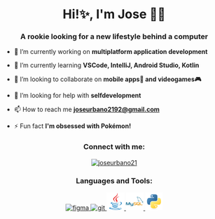 <h1 align="center">Hi!✨, I'm Jose 🏳️‍🌈​</h1>
<h3 align="center">A rookie looking for a new lifestyle behind a computer</h3>

- 🔭 I’m currently working on **multiplatform application development**

- 🌱 I’m currently learning **VSCode, IntelliJ, Android Studio, Kotlin**

- 👯 I’m looking to collaborate on **mobile apps📱​ and videogames🎮**

- 🤝 I’m looking for help with **selfdevelopment**

- 📫 How to reach me **joseurbano2192@gmail.com**

- ⚡ Fun fact **I'm obsessed with Pokémon!**

<h3 align="center">Connect with me:</h3>
<p align="center">
<a href="[https://linkedin.com/in/joseurbano21](https://www.linkedin.com/in/jose-urbano/)" target="blank"><img align="center" src="https://raw.githubusercontent.com/rahuldkjain/github-profile-readme-generator/master/src/images/icons/Social/linked-in-alt.svg" alt="joseurbano21" height="30" width="40" /></a>
</p>

<h3 align="center">Languages and Tools:</h3>
<p align="center"> <a href="https://www.figma.com/" target="_blank" rel="noreferrer"> <img src="https://www.vectorlogo.zone/logos/figma/figma-icon.svg" alt="figma" width="40" height="40"/> </a> <a href="https://git-scm.com/" target="_blank" rel="noreferrer"> <img src="https://www.vectorlogo.zone/logos/git-scm/git-scm-icon.svg" alt="git" width="40" height="40"/> </a> <a href="https://www.java.com" target="_blank" rel="noreferrer"> <img src="https://raw.githubusercontent.com/devicons/devicon/master/icons/java/java-original.svg" alt="java" width="40" height="40"/> </a> <a href="https://www.mysql.com/" target="_blank" rel="noreferrer"> <img src="https://raw.githubusercontent.com/devicons/devicon/master/icons/mysql/mysql-original-wordmark.svg" alt="mysql" width="40" height="40"/> </a> <a href="https://www.python.org" target="_blank" rel="noreferrer"> <img src="https://raw.githubusercontent.com/devicons/devicon/master/icons/python/python-original.svg" alt="python" width="40" height="40"/> </a> </p>
